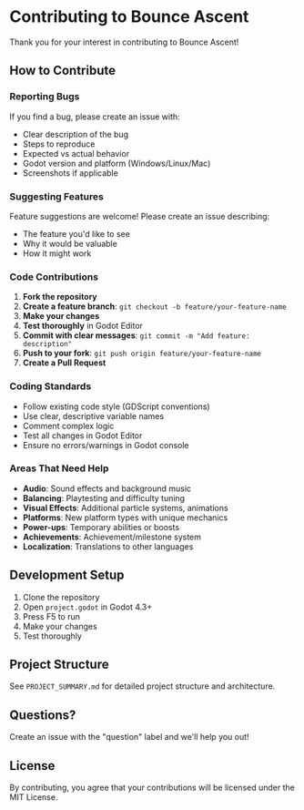 # Contributing to Bounce Ascent

Thank you for your interest in contributing to Bounce Ascent!

## How to Contribute

### Reporting Bugs

If you find a bug, please create an issue with:
- Clear description of the bug
- Steps to reproduce
- Expected vs actual behavior
- Godot version and platform (Windows/Linux/Mac)
- Screenshots if applicable

### Suggesting Features

Feature suggestions are welcome! Please create an issue describing:
- The feature you'd like to see
- Why it would be valuable
- How it might work

### Code Contributions

1. **Fork the repository**
2. **Create a feature branch**: `git checkout -b feature/your-feature-name`
3. **Make your changes**
4. **Test thoroughly** in Godot Editor
5. **Commit with clear messages**: `git commit -m "Add feature: description"`
6. **Push to your fork**: `git push origin feature/your-feature-name`
7. **Create a Pull Request**

### Coding Standards

- Follow existing code style (GDScript conventions)
- Use clear, descriptive variable names
- Comment complex logic
- Test all changes in Godot Editor
- Ensure no errors/warnings in Godot console

### Areas That Need Help

- **Audio**: Sound effects and background music
- **Balancing**: Playtesting and difficulty tuning
- **Visual Effects**: Additional particle systems, animations
- **Platforms**: New platform types with unique mechanics
- **Power-ups**: Temporary abilities or boosts
- **Achievements**: Achievement/milestone system
- **Localization**: Translations to other languages

## Development Setup

1. Clone the repository
2. Open `project.godot` in Godot 4.3+
3. Press F5 to run
4. Make your changes
5. Test thoroughly

## Project Structure

See `PROJECT_SUMMARY.md` for detailed project structure and architecture.

## Questions?

Create an issue with the "question" label and we'll help you out!

## License

By contributing, you agree that your contributions will be licensed under the MIT License.
